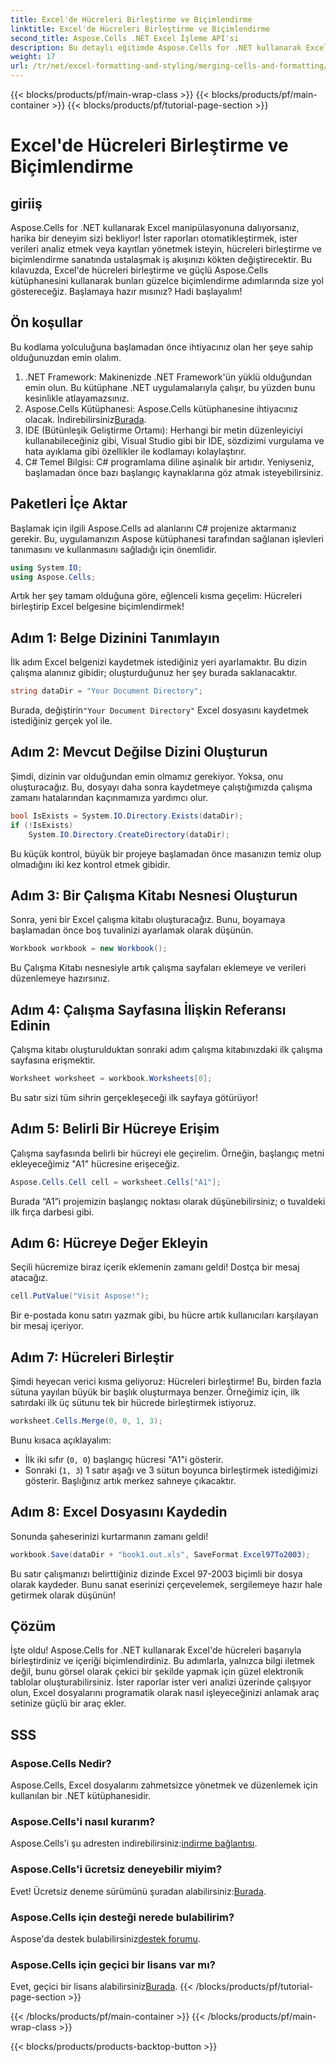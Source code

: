 ```yaml
---
title: Excel'de Hücreleri Birleştirme ve Biçimlendirme
linktitle: Excel'de Hücreleri Birleştirme ve Biçimlendirme
second_title: Aspose.Cells .NET Excel İşleme API'si
description: Bu detaylı eğitimde Aspose.Cells for .NET kullanarak Excel'de hücreleri birleştirmeyi ve biçimlendirmeyi öğrenin. Excel otomasyon görevlerinizi basitleştirin.
weight: 17
url: /tr/net/excel-formatting-and-styling/merging-cells-and-formatting/
---
```


{{< blocks/products/pf/main-wrap-class >}}
{{< blocks/products/pf/main-container >}}
{{< blocks/products/pf/tutorial-page-section >}}

# Excel'de Hücreleri Birleştirme ve Biçimlendirme

## giriiş
Aspose.Cells for .NET kullanarak Excel manipülasyonuna dalıyorsanız, harika bir deneyim sizi bekliyor! İster raporları otomatikleştirmek, ister verileri analiz etmek veya kayıtları yönetmek isteyin, hücreleri birleştirme ve biçimlendirme sanatında ustalaşmak iş akışınızı kökten değiştirecektir. Bu kılavuzda, Excel'de hücreleri birleştirme ve güçlü Aspose.Cells kütüphanesini kullanarak bunları güzelce biçimlendirme adımlarında size yol göstereceğiz. Başlamaya hazır mısınız? Hadi başlayalım!
## Ön koşullar
Bu kodlama yolculuğuna başlamadan önce ihtiyacınız olan her şeye sahip olduğunuzdan emin olalım.
1. .NET Framework: Makinenizde .NET Framework'ün yüklü olduğundan emin olun. Bu kütüphane .NET uygulamalarıyla çalışır, bu yüzden bunu kesinlikle atlayamazsınız.
2.  Aspose.Cells Kütüphanesi: Aspose.Cells kütüphanesine ihtiyacınız olacak. İndirebilirsiniz[Burada](https://releases.aspose.com/cells/net/).
3. IDE (Bütünleşik Geliştirme Ortamı): Herhangi bir metin düzenleyiciyi kullanabileceğiniz gibi, Visual Studio gibi bir IDE, sözdizimi vurgulama ve hata ayıklama gibi özellikler ile kodlamayı kolaylaştırır.
4. C# Temel Bilgisi: C# programlama diline aşinalık bir artıdır. Yeniyseniz, başlamadan önce bazı başlangıç kaynaklarına göz atmak isteyebilirsiniz.
## Paketleri İçe Aktar
Başlamak için ilgili Aspose.Cells ad alanlarını C# projenize aktarmanız gerekir. Bu, uygulamanızın Aspose kütüphanesi tarafından sağlanan işlevleri tanımasını ve kullanmasını sağladığı için önemlidir.
```csharp
using System.IO;
using Aspose.Cells;
```
Artık her şey tamam olduğuna göre, eğlenceli kısma geçelim: Hücreleri birleştirip Excel belgesine biçimlendirmek!
## Adım 1: Belge Dizinini Tanımlayın
İlk adım Excel belgenizi kaydetmek istediğiniz yeri ayarlamaktır. Bu dizin çalışma alanınız gibidir; oluşturduğunuz her şey burada saklanacaktır. 
```csharp
string dataDir = "Your Document Directory";
```
 Burada, değiştirin`"Your Document Directory"` Excel dosyasını kaydetmek istediğiniz gerçek yol ile. 
## Adım 2: Mevcut Değilse Dizini Oluşturun
Şimdi, dizinin var olduğundan emin olmamız gerekiyor. Yoksa, onu oluşturacağız. Bu, dosyayı daha sonra kaydetmeye çalıştığımızda çalışma zamanı hatalarından kaçınmamıza yardımcı olur.
```csharp
bool IsExists = System.IO.Directory.Exists(dataDir);
if (!IsExists)
    System.IO.Directory.CreateDirectory(dataDir);
```
Bu küçük kontrol, büyük bir projeye başlamadan önce masanızın temiz olup olmadığını iki kez kontrol etmek gibidir. 
## Adım 3: Bir Çalışma Kitabı Nesnesi Oluşturun
Sonra, yeni bir Excel çalışma kitabı oluşturacağız. Bunu, boyamaya başlamadan önce boş tuvalinizi ayarlamak olarak düşünün. 
```csharp
Workbook workbook = new Workbook();
```
Bu Çalışma Kitabı nesnesiyle artık çalışma sayfaları eklemeye ve verileri düzenlemeye hazırsınız.
## Adım 4: Çalışma Sayfasına İlişkin Referansı Edinin
Çalışma kitabı oluşturulduktan sonraki adım çalışma kitabınızdaki ilk çalışma sayfasına erişmektir. 
```csharp
Worksheet worksheet = workbook.Worksheets[0];
```
Bu satır sizi tüm sihrin gerçekleşeceği ilk sayfaya götürüyor!
## Adım 5: Belirli Bir Hücreye Erişim
Çalışma sayfasında belirli bir hücreyi ele geçirelim. Örneğin, başlangıç metni ekleyeceğimiz "A1" hücresine erişeceğiz.
```csharp
Aspose.Cells.Cell cell = worksheet.Cells["A1"];
```
Burada “A1”i projemizin başlangıç noktası olarak düşünebilirsiniz; o tuvaldeki ilk fırça darbesi gibi.
## Adım 6: Hücreye Değer Ekleyin
Seçili hücremize biraz içerik eklemenin zamanı geldi! Dostça bir mesaj atacağız.
```csharp
cell.PutValue("Visit Aspose!");
```
Bir e-postada konu satırı yazmak gibi, bu hücre artık kullanıcıları karşılayan bir mesaj içeriyor.
## Adım 7: Hücreleri Birleştir
Şimdi heyecan verici kısma geliyoruz: Hücreleri birleştirme! Bu, birden fazla sütuna yayılan büyük bir başlık oluşturmaya benzer. Örneğimiz için, ilk satırdaki ilk üç sütunu tek bir hücrede birleştirmek istiyoruz.
```csharp
worksheet.Cells.Merge(0, 0, 1, 3);
```
Bunu kısaca açıklayalım:
- İlk iki sıfır (`0, 0`) başlangıç hücresi "A1"i gösterir.
- Sonraki (`1, 3`) 1 satır aşağı ve 3 sütun boyunca birleştirmek istediğimizi gösterir. Başlığınız artık merkez sahneye çıkacaktır.
## Adım 8: Excel Dosyasını Kaydedin
Sonunda şaheserinizi kurtarmanın zamanı geldi! 
```csharp
workbook.Save(dataDir + "book1.out.xls", SaveFormat.Excel97To2003);
```
Bu satır çalışmanızı belirttiğiniz dizinde Excel 97-2003 biçimli bir dosya olarak kaydeder. Bunu sanat eserinizi çerçevelemek, sergilemeye hazır hale getirmek olarak düşünün!
## Çözüm
İşte oldu! Aspose.Cells for .NET kullanarak Excel'de hücreleri başarıyla birleştirdiniz ve içeriği biçimlendirdiniz. Bu adımlarla, yalnızca bilgi iletmek değil, bunu görsel olarak çekici bir şekilde yapmak için güzel elektronik tablolar oluşturabilirsiniz. İster raporlar ister veri analizi üzerinde çalışıyor olun, Excel dosyalarını programatik olarak nasıl işleyeceğinizi anlamak araç setinize güçlü bir araç ekler.
## SSS
### Aspose.Cells Nedir?
Aspose.Cells, Excel dosyalarını zahmetsizce yönetmek ve düzenlemek için kullanılan bir .NET kütüphanesidir. 
### Aspose.Cells'i nasıl kurarım?
 Aspose.Cells'i şu adresten indirebilirsiniz:[indirme bağlantısı](https://releases.aspose.com/cells/net/).
### Aspose.Cells'i ücretsiz deneyebilir miyim?
 Evet! Ücretsiz deneme sürümünü şuradan alabilirsiniz:[Burada](https://releases.aspose.com/).
### Aspose.Cells için desteği nerede bulabilirim?
 Aspose'da destek bulabilirsiniz[destek forumu](https://forum.aspose.com/c/cells/9).
### Aspose.Cells için geçici bir lisans var mı?
 Evet, geçici bir lisans alabilirsiniz[Burada](https://purchase.aspose.com/temporary-license/).
{{< /blocks/products/pf/tutorial-page-section >}}

{{< /blocks/products/pf/main-container >}}
{{< /blocks/products/pf/main-wrap-class >}}

{{< blocks/products/products-backtop-button >}}
